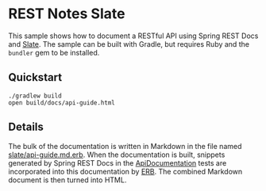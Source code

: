 # REST Notes Slate

This sample shows how to document a RESTful API using Spring REST Docs and [Slate][1].
The sample can be built with Gradle, but requires Ruby and the `bundler` gem to
be installed.

## Quickstart

```
./gradlew build
open build/docs/api-guide.html
```

## Details

The bulk of the documentation is written in Markdown in the file named
[slate/api-guide.md.erb][2]. When the documentation is built, snippets generated by
Spring REST Docs in the [ApiDocumentation][3] tests are incorporated into this
documentation by [ERB][4]. The combined Markdown document is then turned into HTML.

[1]: https://github.com/tripit/slate
[2]: slate/api-guide.md.erb
[3]: src/test/java/com/example/notes/ApiDocumentation.java
[4]: https://ruby-doc.org/stdlib-2.2.3/libdoc/erb/rdoc/ERB.html
